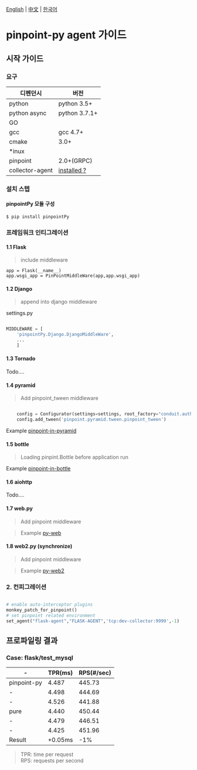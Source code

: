 [English](Readme.md) | [中文](Readme-CN.md) | [한국어](Readme-KR.md)

# pinpoint-py agent 가이드

## 시작 가이드

### 요구

디펜던시 | 버전
---|----
python |python 3.5+
python async|python 3.7.1+
GO | | 
gcc|gcc 4.7+
cmake| 3.0+
*inux| 
pinpoint| 2.0+(GRPC)
collector-agent| [installed ?](../collector-agent/Readme.md)

### 설치 스텝 

#### pinpointPy 모듈 구성 

```shell
$ pip install pinpointPy
```

### 프레임워크 인티그레이션 


#### 1.1 Flask

> include middleware

```
app = Flask(__name__)
app.wsgi_app = PinPointMiddleWare(app,app.wsgi_app)
```

#### 1.2 Django

> append into django middleware


settings.py

```python

MIDDLEWARE = [
    'pinpointPy.Django.DjangoMiddleWare',
    ...
    ]

```

#### 1.3 Tornado

Todo....

#### 1.4 pyramid

> Add pinpoint_tween middleware

```python

    config = Configurator(settings=settings, root_factory="conduit.auth.RootFactory")
    config.add_tween('pinpoint.pyramid.tween.pinpoint_tween')

```

Example [pinpoint-in-pyramid](https://github.com/eeliu/pinpoint-in-pyramid)

#### 1.5 bottle

> Loading pinpint.Bottle before application run

Example [pinpoint-in-bottle](https://github.com/eeliu/pinpoint-in-bottle)

#### 1.6 aiohttp

Todo....

#### 1.7 web.py

> Add pinpoint middleware

> Example [py-web](https://github.com/eeliu/pinpoint-in-pyweb)


#### 1.8 web2.py (synchronize)

> Add pinpoint middleware

> Example [py-web2](https://github.com/eeliu/pinpoint-in-pyweb2)

### 2. 컨피그레이션

```py

# enable auto-interceptor plugins
monkey_patch_for_pinpoint()
# set pinpoint related environment
set_agent("flask-agent","FLASK-AGENT",'tcp:dev-collector:9999',-1)

```

## 프로파일링 결과 

### Case: flask/test_mysql

-|TPR(ms)|RPS(#/sec)
----|-----|----
pinpoint-py|4.487|445.73|
-|4.498 |444.69
-|4.526 |441.88
pure|4.440|450.44
-|4.479|446.51
-|4.425|451.96
Result|+0.05ms|-1%

> TPR: time per request         
> RPS: requests per second